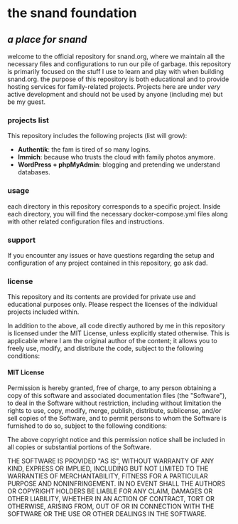 # the snand foundation
*a place for snand*
---
welcome to the official repository for snand.org, where we maintain all the necessary files and configurations to run our pile of garbage. this repository is primarily focused on the stuff I use to learn and play with when building snand.org. the purpose of this repository is both educational and to provide hosting services for family-related projects. Projects here are under *very* active development and should not be used by anyone (including me) but be my guest.

### projects list
This repository includes the following projects (list will grow):

- **Authentik**: the fam is tired of so many logins.
- **Immich**: because who trusts the cloud with family photos anymore.
- **WordPress + phpMyAdmin**: blogging and pretending we understand databases.

### usage
each directory in this repository corresponds to a specific project. Inside each directory, you will find the necessary docker-compose.yml files along with other related configuration files and instructions.

### support
If you encounter any issues or have questions regarding the setup and configuration of any project contained in this repository, go ask dad.

### license
This repository and its contents are provided for private use and educational purposes only. Please respect the licenses of the individual projects included within.

In addition to the above, all code directly authored by me in this repository is licensed under the MIT License, unless explicitly stated otherwise. This is applicable where I am the original author of the content; it allows you to freely use, modify, and distribute the code, subject to the following conditions:

#### MIT License
Permission is hereby granted, free of charge, to any person obtaining a copy of this software and associated documentation files (the "Software"), to deal in the Software without restriction, including without limitation the rights to use, copy, modify, merge, publish, distribute, sublicense, and/or sell copies of the Software, and to permit persons to whom the Software is furnished to do so, subject to the following conditions:

The above copyright notice and this permission notice shall be included in all copies or substantial portions of the Software.

THE SOFTWARE IS PROVIDED "AS IS", WITHOUT WARRANTY OF ANY KIND, EXPRESS OR IMPLIED, INCLUDING BUT NOT LIMITED TO THE WARRANTIES OF MERCHANTABILITY, FITNESS FOR A PARTICULAR PURPOSE AND NONINFRINGEMENT. IN NO EVENT SHALL THE AUTHORS OR COPYRIGHT HOLDERS BE LIABLE FOR ANY CLAIM, DAMAGES OR OTHER LIABILITY, WHETHER IN AN ACTION OF CONTRACT, TORT OR OTHERWISE, ARISING FROM, OUT OF OR IN CONNECTION WITH THE SOFTWARE OR THE USE OR OTHER DEALINGS IN THE SOFTWARE.